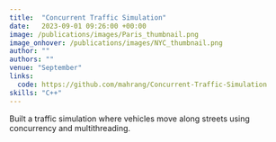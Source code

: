 ```yaml
---
title:  "Concurrent Traffic Simulation"
date:   2023-09-01 09:26:00 +00:00
image: /publications/images/Paris_thumbnail.png
image_onhover: /publications/images/NYC_thumbnail.png
author: ""
authors: ""
venue: "September"
links:
  code: https://github.com/mahrang/Concurrent-Traffic-Simulation
skills: "C++"
---
```

Built a traffic simulation where vehicles move along streets using concurrency and multithreading.
